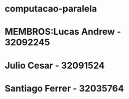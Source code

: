 # computacao-paralela
# MEMBROS:Lucas Andrew - 32092245
#         Julio Cesar - 32091524
#         Santiago Ferrer - 32035764 
